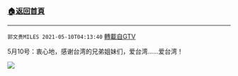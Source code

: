﻿###  [:house:返回首頁](https://github.com/ourhimalayas/txt)
---

`郭文贵MILES 2021-05-10T04:13:40` [轉載自GTV](https://gtv.org/web/#/UserInfo/5e596957357cc612d35a8044)

5月10号：衷心地，感谢台湾的兄弟姐妹们，爱台湾……爱台湾！

[![](https://filegroup.gtv.org/cdn-cgi/image/width=600/https://filegroup.gtv.org/group7/web/20210510/04/13/0/48e723e6536f00864f47559c83a6d03a.jpg)](https://filegroup.gtv.org/group7/web/20210510/04/13/0/530025a248e20788b09a08bbae18d598.mp4)